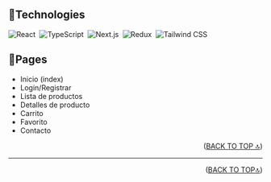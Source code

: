 <div id='top' align="center">

</div>

## 🔧Technologies
![React](https://img.shields.io/badge/-React-05122A?style=for-the-badge&logo=react)&nbsp;
![TypeScript](https://img.shields.io/badge/-TypeScript-05122A?style=for-the-badge&logo=typescript)&nbsp;
![Next.js](https://img.shields.io/badge/-Next.js-05122A?style=for-the-badge&logo=next.js)&nbsp;
![Redux](https://img.shields.io/badge/-Redux-05122A?style=for-the-badge&logo=redux&logoColor=764ABC)&nbsp;
![Tailwind CSS](https://img.shields.io/badge/-TailwindCSS-05122A?style=for-the-badge&logo=tailwindCSS&logoColor=06B6D4)



## 📃Pages
* Inicio (index)
* Login/Registrar
* Lista de productos
* Detalles de producto
* Carrito
* Favorito
* Contacto
<p align="right">(<a href="#top">BACK TO TOP 🔝</a>)</p>


  
  <hr/>
  
  <p align="right">(<a href="#top">BACK TO TOP🔝</a>)</p>
